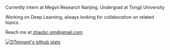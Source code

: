 Currently intern at Megvii Research Nanjing, Undergrad at Tongji University

Working on Deep Learning, always looking for collaboration on related topics.

Reach me at zhaobc.gm@gmail.com

[![DTennant's github stats](https://github-readme-stats.vercel.app/api?username=DTennant&show_icons=true)](https://github.com/DTennant/)

<!--
**DTennant/DTennant** is a ✨ _special_ ✨ repository because its `README.md` (this file) appears on your GitHub profile.

Here are some ideas to get you started:

- 🔭 I’m currently working on ...
- 🌱 I’m currently learning ...
- 👯 I’m looking to collaborate on ...
- 🤔 I’m looking for help with ...
- 💬 Ask me about ...
- 📫 How to reach me: ...
- 😄 Pronouns: ...
- ⚡ Fun fact: ...
-->

